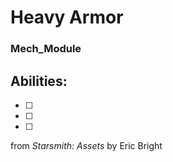 # Heavy Armor
### Mech_Module


## Abilities:


- [ ] 

- [ ] 

- [ ] 



from *Starsmith: Assets* by Eric Bright